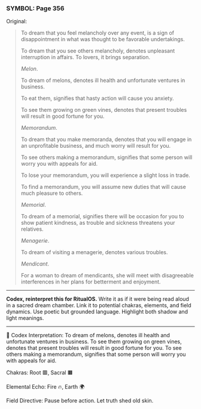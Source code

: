 ### SYMBOL: Page 356

Original:
> To dream that you feel melancholy over any event, is a sign of disappointment
> in what was thought to be favorable undertakings.
> 
> 
> To dream that you see others melancholy, denotes unpleasant interruption
> in affairs. To lovers, it brings separation.
> 
> 
> _Melon_.
> 
> 
> To dream of melons, denotes ill health and unfortunate ventures in business.
> 
> 
> To eat them, signifies that hasty action will cause you anxiety.
> 
> 
> To see them growing on green vines, denotes that present troubles
> will result in good fortune for you.
> 
> 
> _Memorandum_.
> 
> 
> To dream that you make memoranda, denotes that you will engage
> in an unprofitable business, and much worry will result for you.
> 
> 
> To see others making a memorandum, signifies that some person
> will worry you with appeals for aid.
> 
> 
> To lose your memorandum, you will experience a slight loss in trade.
> 
> 
> To find a memorandum, you will assume new duties that will cause much
> pleasure to others.
> 
> 
> _Memorial_.
> 
> 
> To dream of a memorial, signifies there will be occasion for you to show
> patient kindness, as trouble and sickness threatens your relatives.
> 
> 
> _Menagerie_.
> 
> 
> To dream of visiting a menagerie, denotes various troubles.
> 
> 
> _Mendicant_.
> 
> 
> For a woman to dream of mendicants, she will meet with disagreeable
> interferences in her plans for betterment and enjoyment.

---

**Codex, reinterpret this for RitualOS.**
Write it as if it were being read aloud in a sacred dream chamber.
Link it to potential chakras, elements, and field dynamics.
Use poetic but grounded language.
Highlight both shadow and light meanings.

---

🔁 Codex Interpretation:
To dream of melons, denotes ill health and unfortunate ventures in business. To see them growing on green vines, denotes that present troubles will result in good fortune for you. To see others making a memorandum, signifies that some person will worry you with appeals for aid.

Chakras: Root 🟥, Sacral 🟧

Elemental Echo: Fire 🔥, Earth 🌍

Field Directive: Pause before action. Let truth shed old skin.
